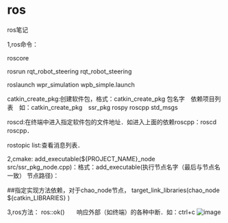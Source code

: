 # ros
ros笔记

1,ros命令：

roscore

rosrun rqt_robot_steering rqt_robot_steering

roslaunch wpr_simulation wpb_simple.launch

catkin_create_pkg:创建软件包，格式：catkin_create_pkg 包名字　依赖项目列表　如：catkin_create_pkg　ssr_pkg rospy roscpp std_msgs

roscd:在终端中进入指定软件包的文件地址．如进入上面的依赖roscpp：roscd　roscpp．

rostopic list:查看消息列表．

2,cmake:
add_executable(${PROJECT_NAME}_node src/ssr_pkg_node.cpp)：格式：add_executable(执行节点名字（最后与节点名一致） 节点路径)：

##指定实现方法依赖，对于chao_node节点，
target_link_libraries(chao_node
  ${catkin_LIBRARIES}
)

3,ros方法：
ros::ok()　　响应外部（如终端）的各种中断．如：ctrl+c
![image](https://github.com/1875525594/ros/assets/109819399/00253a69-651f-464e-8c6b-e3d5399d280b)
